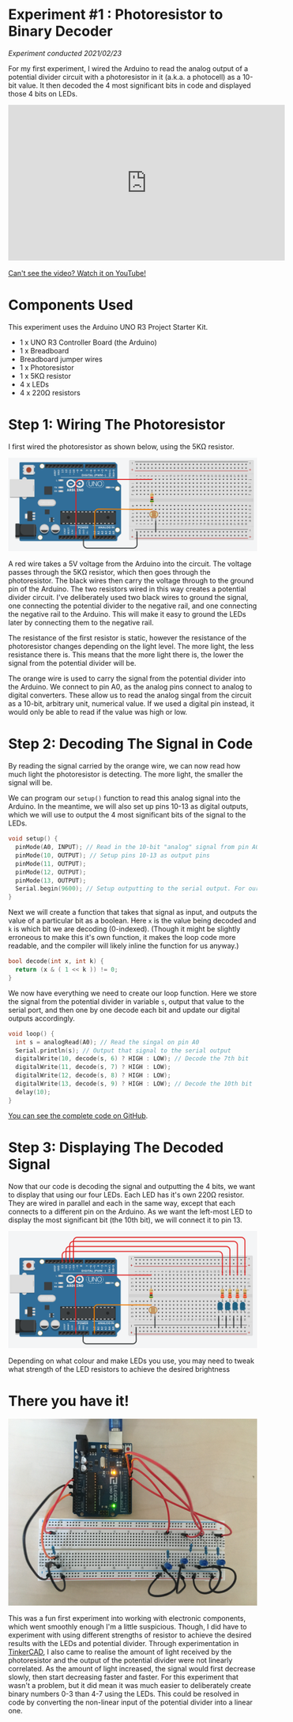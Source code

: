 # Experiment #1 : Photoresistor to Binary Decoder
*Experiment conducted 2021/02/23*

For my first experiment, I wired the Arduino to read the analog output of a potential divider circuit with a photoresistor in it (a.k.a. a photocell) as a 10-bit value. It then decoded the 4 most significant bits in code and displayed those 4 bits on LEDs.

<iframe width="560" height="315" src="https://www.youtube.com/embed/wad_VNBkfw0" title="YouTube video player" frameborder="0" allow="accelerometer; autoplay; clipboard-write; encrypted-media; gyroscope; picture-in-picture" allowfullscreen></iframe>

[Can't see the video? Watch it on YouTube!](https://youtu.be/wad_VNBkfw0)

# Components Used
This experiment uses the Arduino UNO R3 Project Starter Kit.

* 1 x UNO R3 Controller Board (the Arduino)
* 1 x Breadboard
* Breadboard jumper wires
* 1 x Photoresistor
* 1 x 5KΩ resistor
* 4 x LEDs
* 4 x 220Ω resistors

# Step 1: Wiring The Photoresistor
I first wired the photoresistor as shown below, using the 5KΩ resistor.

![](https://raw.githubusercontent.com/JoshIsAStudent/physical-computing/main/post-content/experiment-01-photoresistor-decoder/photoresistor-diagram.png)

A red wire takes a 5V voltage from the Arduino into the circuit. The voltage passes through the 5KΩ resistor, which then goes through the photoresistor. The black wires then carry the voltage through to the ground pin of the Arduino. The two resistors wired in this way creates a potential divider circuit. I've deliberately used two black wires to ground the signal, one connecting the potential divider to the negative rail, and one connecting the negative rail to the Arduino. This will make it easy to ground the LEDs later by connecting them to the negative rail.

The resistance of the first resistor is static, however the resistance of the photoresistor changes depending on the light level. The more light, the less resistance there is. This means that the more light there is, the lower the signal from the potential divider will be.

The orange wire is used to carry the signal from the potential divider into the Arduino. We connect to pin A0, as the analog pins connect to analog to digital converters. These allow us to read the analog singal from the circuit as a 10-bit, arbitrary unit, numerical value. If we used a digital pin instead, it would only be able to read if the value was high or low.

# Step 2: Decoding The Signal in Code
By reading the signal carried by the orange wire, we can now read how much light the photoresistor is detecting. The more light, the smaller the signal will be.

We can program our `setup()` function to read this analog signal into the Arduino. In the meantime, we will also set up pins 10-13 as digital outputs, which we will use to output the 4 most significant bits of the signal to the LEDs.

```C
void setup() {
  pinMode(A0, INPUT); // Read in the 10-bit "analog" signal from pin A0
  pinMode(10, OUTPUT); // Setup pins 10-13 as output pins
  pinMode(11, OUTPUT);
  pinMode(12, OUTPUT);
  pinMode(13, OUTPUT);
  Serial.begin(9600); // Setup outputting to the serial output. For our purposes, "9600" is just a magic number
}
```

Next we will create a function that takes that signal as input, and outputs the value of a particular bit as a boolean. Here `x` is the value being decoded and `k` is which bit we are decoding (0-indexed). (Though it might be slightly erroneous to make this it's own function, it makes the loop code more readable, and the compiler will likely inline the function for us anyway.)

```C
bool decode(int x, int k) {
  return (x & ( 1 << k )) != 0;
}
```

We now have everything we need to create our loop function. Here we store the signal from the potential divider in variable `s`, output that value to the serial port, and then one by one decode each bit and update our digital outputs accordingly.

```C
void loop() {
  int s = analogRead(A0); // Read the singal on pin A0
  Serial.println(s); // Output that signal to the serial output
  digitalWrite(10, decode(s, 6) ? HIGH : LOW); // Decode the 7th bit
  digitalWrite(11, decode(s, 7) ? HIGH : LOW);
  digitalWrite(12, decode(s, 8) ? HIGH : LOW);
  digitalWrite(13, decode(s, 9) ? HIGH : LOW); // Decode the 10th bit
  delay(10);
}
```

[You can see the complete code on GitHub](https://github.com/JoshIsAStudent/physical-computing/blob/main/post-content/experiment-01-photoresistor-decoder/01-photoresistor-decoder/01-photoresistor-decoder.ino).

# Step 3: Displaying The Decoded Signal
Now that our code is decoding the signal and outputting the 4 bits, we want to display that using our four LEDs. Each LED has it's own 220Ω resistor. They are wired in parallel and each in the same way, except that each connects to a different pin on the Arduino. As we want the left-most LED to display the most significant bit (the 10th bit), we will connect it to pin 13.

![](https://raw.githubusercontent.com/JoshIsAStudent/physical-computing/main/post-content/experiment-01-photoresistor-decoder/leds-diagram.png)

Depending on what colour and make LEDs you use, you may need to tweak what strength of the LED resistors to achieve the desired brightness

# There you have it!

![](https://raw.githubusercontent.com/JoshIsAStudent/physical-computing/main/post-content/experiment-01-photoresistor-decoder/final-circuit-photo.jpg)

This was a fun first experiment into working with electronic components, which went smoothly enough I'm a little suspicious. Though, I did have to experiment with using different strengths of resistor to achieve the desired results with the LEDs and potential divider. Through experimentation in [TinkerCAD](tinkercad.com), I also came to realise the amount of light received by the photoresistor and the output of the potential divider were not linearly correlated. As the amount of light increased, the signal would first decrease slowly, then start decreasing faster and faster. For this experiment that wasn't a problem, but it did mean it was much easier to deliberately create binary numbers 0-3 than 4-7 using the LEDs. This could be resolved in code by converting the non-linear input of the potential divider into a linear one.
